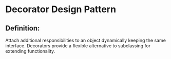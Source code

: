 ﻿# Decorator Design Pattern

## Definition:
Attach additional responsibilities to an object dynamically keeping the same interface. Decorators provide a flexible alternative to subclassing for extending functionality.